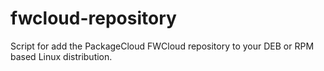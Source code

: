 # fwcloud-repository
Script for add the PackageCloud FWCloud repository to your DEB or RPM based Linux distribution.

